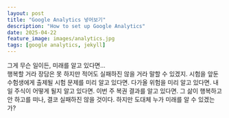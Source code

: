 ```yaml
---
layout: post
title: "Google Analytics 넣어보기"
description: "How to set up Google Analytics"
date: 2025-04-22
feature_image: images/analytics.jpg
tags: [google analytics, jekyll]
---
```


그게 무슨 일이든, 미래를 알고 있다면...<br />
행복할 거라 장담은 못 하지만 적어도 실패하진 않을 거라 말할 수 있겠지. 시험을 앞둔 수험생에게 출제될 시험 문제를 미리 알고 있다면. 다가올 위험을 미리 알고 있다면. 내일 주식이 어떻게 될지 알고 있다면. 이번 주 복권 결과를 알고 있다면. 그 삶이 행복하고 안 하고를 떠나, 결코 실패하진 않을 것이다. 하지만 도대체 누가 미래를 알 수 있겠는가?
